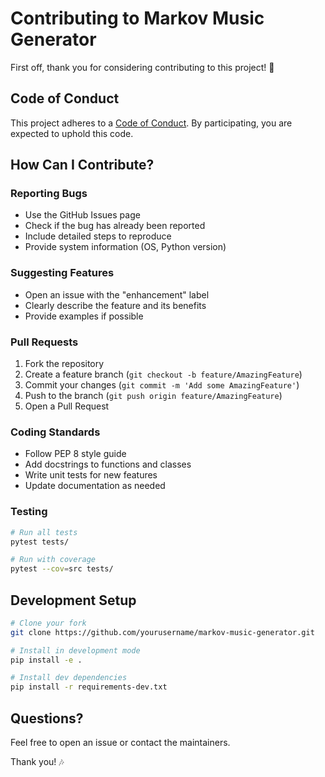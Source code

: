 # Contributing to Markov Music Generator

First off, thank you for considering contributing to this project! 🎵

## Code of Conduct

This project adheres to a [Code of Conduct](CODE_OF_CONDUCT.md). By participating, you are expected to uphold this code.

## How Can I Contribute?

### Reporting Bugs

- Use the GitHub Issues page
- Check if the bug has already been reported
- Include detailed steps to reproduce
- Provide system information (OS, Python version)

### Suggesting Features

- Open an issue with the "enhancement" label
- Clearly describe the feature and its benefits
- Provide examples if possible

### Pull Requests

1. Fork the repository
2. Create a feature branch (`git checkout -b feature/AmazingFeature`)
3. Commit your changes (`git commit -m 'Add some AmazingFeature'`)
4. Push to the branch (`git push origin feature/AmazingFeature`)
5. Open a Pull Request

### Coding Standards

- Follow PEP 8 style guide
- Add docstrings to functions and classes
- Write unit tests for new features
- Update documentation as needed

### Testing
```bash
# Run all tests
pytest tests/

# Run with coverage
pytest --cov=src tests/
```

## Development Setup
```bash
# Clone your fork
git clone https://github.com/yourusername/markov-music-generator.git

# Install in development mode
pip install -e .

# Install dev dependencies
pip install -r requirements-dev.txt
```

## Questions?

Feel free to open an issue or contact the maintainers.

Thank you! 🎶
